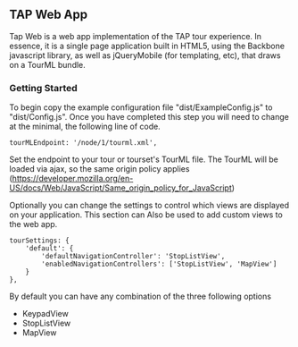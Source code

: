 TAP Web App
---

Tap Web is a web app implementation of the TAP tour experience. In essence, it is a single page application built 
in HTML5, using the Backbone javascript library, as well as jQueryMobile (for templating, etc), that draws on a TourML 
bundle.

### Getting Started

To begin copy the example configuration file "dist/ExampleConfig.js" to "dist/Config.js".  Once you have completed
this step you will need to change at the minimal, the following line of code.

    tourMLEndpoint: '/node/1/tourml.xml',

Set the endpoint to your tour or tourset's TourML file. The TourML will be loaded via ajax, so the same origin policy applies (https://developer.mozilla.org/en-US/docs/Web/JavaScript/Same_origin_policy_for_JavaScript) 

Optionally you can change the settings to control which views are displayed on your application.  This section can
Also be used to add custom views to the web app. 

    tourSettings: {
        'default': {
            'defaultNavigationController': 'StopListView',
            'enabledNavigationControllers': ['StopListView', 'MapView']
        }   
    },  

By default you can have any combination of the three following options

 - KeypadView 
 - StopListView
 - MapView

